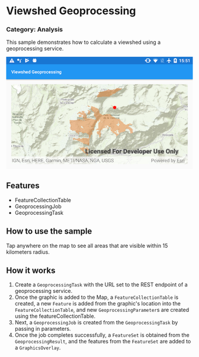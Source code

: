# Viewshed Geoprocessing
### Category: Analysis

This sample demonstrates how to calculate a viewshed using a geoprocessing service.

![Viewshed Geoprocessing](viewshed-geoprocessing.png)

## Features
* FeatureCollectionTable
* GeoprocessingJob
* GeoprocessingTask

## How to use the sample

Tap anywhere on the map to see all areas that are visible within 15 kilometers radius.

## How it works

1. Create a  `GeoprocessingTask` with the URL set to the REST endpoint of a geoprocessing service.
1. Once the graphic is added to the Map, a `FeatureCollectionTable` is created, a new `Feature` is added from the graphic's location into the `FeatureCollectionTable`, and new `GeoprocessingParameter`s are created using the featureCollectionTable.
1. Next, a `GeoprocessingJob` is created from the `GeoprocessingTask` by passing in parameters.
1. Once the job completes successfully, a `FeatureSet` is obtained from the `GeoprocessingResult`, and the features from the `FeatureSet` are added to a `GraphicsOverlay`.
